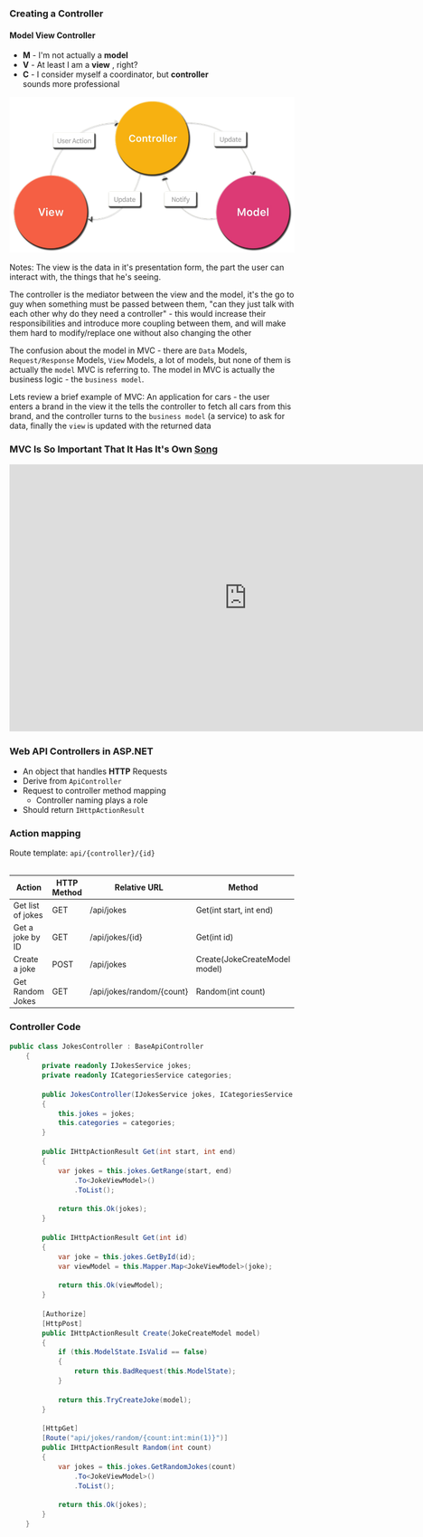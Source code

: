 ### Creating a Controller

#### Model View Controller

* **M** <!-- .element class="text-info" --> -
I'm not actually a **model** <!-- .element style="color: #dc3a75;" -->
* **V** <!-- .element class="text-info" --> -
At least I am a **view** <!-- .element class="text-danger" --> , right?
* **C** <!-- .element class="text-info" --> -
I consider myself a coordinator, but **controller** <!-- .element class="text-warning" -->
<br /> sounds more professional

![mvc diagram](../img/tutorial/mvc-diagram.png)

Notes:
The view is the data in it's presentation form, the part the user
can interact with, the things that he's seeing.

The controller is the mediator between the view and the model, it's
the go to guy when something must be passed between them,
"can they just talk with each other why do they need a controller" - 
this would increase their responsibilities and introduce more coupling
between them, and will make them hard to modify/replace one without
also changing the other 

The confusion about the model in MVC - there are `Data` Models, 
`Request/Response` Models, `View`
Models, a lot of models, but none of them is actually the `model` 
MVC is referring to. The model in MVC is actually the business logic -
the `business model`. 

Lets review a brief example of MVC: 
An application for cars - the user enters a brand in the view it 
the tells the controller to fetch all cars from this brand, and the
controller turns to the `business model` (a service) to ask for data, 
finally the `view` is updated with the returned data


### MVC Is So Important That It Has It's Own [Song](https://youtu.be/YYvOGPMLVDo?t=1m8s)

<iframe width="840" height="472" src="https://www.youtube.com/embed/YYvOGPMLVDo" frameborder="0" allowfullscreen></iframe>


### Web API Controllers in ASP.NET

* An object that handles **HTTP** Requests
* Derive from `ApiController`
* Request to controller method mapping
    * Controller naming plays a role
* Should return `IHttpActionResult`


### Action mapping

Route template: `api/{controller}/{id}`
<br/>
<br/>

| Action            | HTTP Method | Relative URL              | Method                        |
|-------------------|-------------|---------------------------|-------------------------------|
| Get list of jokes | GET         | /api/jokes                | Get(int start, int end)       |
| Get a joke by ID  | GET         | /api/jokes/{id}           | Get(int id)                   |
| Create a joke     | POST        | /api/jokes                | Create(JokeCreateModel model) |
| Get Random Jokes  | GET         | /api/jokes/random/{count} | Random(int count)             |
<!-- .element style="font-size: 43px;" -->


### Controller Code

```C#
public class JokesController : BaseApiController
    {
        private readonly IJokesService jokes;
        private readonly ICategoriesService categories;

        public JokesController(IJokesService jokes, ICategoriesService categories)
        {
            this.jokes = jokes;
            this.categories = categories;
        }

        public IHttpActionResult Get(int start, int end)
        {
            var jokes = this.jokes.GetRange(start, end)
                .To<JokeViewModel>()
                .ToList();

            return this.Ok(jokes);
        }

        public IHttpActionResult Get(int id)
        {
            var joke = this.jokes.GetById(id);
            var viewModel = this.Mapper.Map<JokeViewModel>(joke);

            return this.Ok(viewModel);
        }

        [Authorize]
        [HttpPost]
        public IHttpActionResult Create(JokeCreateModel model)
        {
            if (this.ModelState.IsValid == false)
            {
                return this.BadRequest(this.ModelState);
            }

            return this.TryCreateJoke(model);
        }

        [HttpGet]
        [Route("api/jokes/random/{count:int:min(1)}")]
        public IHttpActionResult Random(int count)
        {
            var jokes = this.jokes.GetRandomJokes(count)
                .To<JokeViewModel>()
                .ToList();

            return this.Ok(jokes);
        }
    }
```
<!-- .element class="code code-large" -->